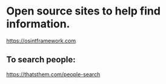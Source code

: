 # Open source sites to help find information.

https://osintframework.com

## To search people:

https://thatsthem.com/people-search

